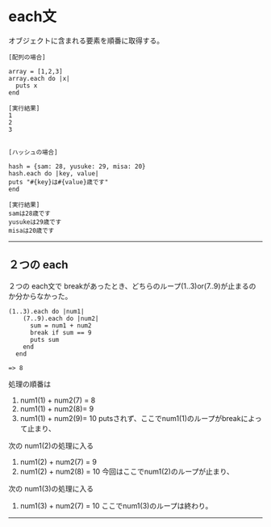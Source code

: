 # each文
オブジェクトに含まれる要素を順番に取得する。  
~~~
[配列の場合]

array = [1,2,3]
array.each do |x|
  puts x
end

[実行結果]
1
2
3


[ハッシュの場合]

hash = {sam: 28, yusuke: 29, misa: 20}
hash.each do |key, value|
puts "#{key}は#{value}歳です"
end

[実行結果]
samは28歳です
yusukeは29歳です
misaは20歳です
~~~
***

## ２つの each
２つの each文で breakがあったとき、どちらのループ(1..3)or(7..9)が止まるのか分からなかった。
~~~
(1..3).each do |num1|
    (7..9).each do |num2|
      sum = num1 + num2
      break if sum == 9
      puts sum
    end
  end

=> 8
~~~
処理の順番は  
1. num1(1) + num2(7) = 8  
2. num1(1) + num2(8)= 9  
3. num1(1) + num2(9)= 10 putsされず、ここでnum1(1)のループがbreakによって止まり、  
    
次の num1(2)の処理に入る  
1. num1(2) + num2(7) = 9   
2. num1(2) + num2(8) = 10 今回はここでnum1(2)のループが止まり、  
  
次の num1(3)の処理に入る
1. num1(3) + num2(7) = 10 ここでnum1(3)のループは終わり。
***
